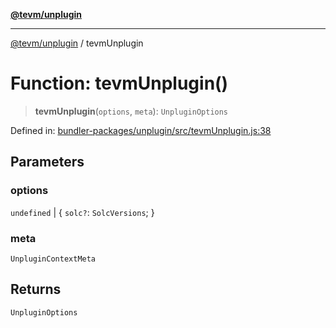 [**@tevm/unplugin**](../README.md)

***

[@tevm/unplugin](../globals.md) / tevmUnplugin

# Function: tevmUnplugin()

> **tevmUnplugin**(`options`, `meta`): `UnpluginOptions`

Defined in: [bundler-packages/unplugin/src/tevmUnplugin.js:38](https://github.com/evmts/tevm-monorepo/blob/main/bundler-packages/unplugin/src/tevmUnplugin.js#L38)

## Parameters

### options

`undefined` | \{ `solc?`: `SolcVersions`; \}

### meta

`UnpluginContextMeta`

## Returns

`UnpluginOptions`
